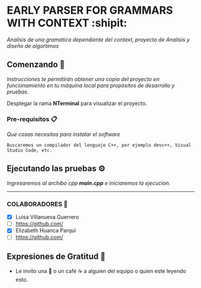 # EARLY PARSER FOR GRAMMARS WITH CONTEXT :shipit:

_Analisis de una gramatica dependiente del context, proyecto de Analisis y diseño de algortimos_


## Comenzando 👾

_Instrucciones te permitirán obtener una copia del proyecto en funcionamiento en tu máquina local para propósitos de desarrollo y pruebas._

Desplegar la rama **NTerminal** para visualizar el proyecto.


### Pre-requisitos 📋

_Que cosas necesitas para instalar el software_

```
Buscaremos un compilador del lenguaje C++, por ejemplo devc++, Visual Studio Code, etc.
```

## Ejecutando las pruebas ⚙️

_Ingresaremos al archibo cpp **main.cpp** e iniciaremos la ejecucion._

---

### COLABORADORES 🔩

- [x] Luisa Villanueva Guerrero
- [ ] https://github.com/
- [x] Elizabeth Huanca Parqui
- [ ] https://github.com/

## Expresiones de Gratitud 🎁

* Le invito una 🍺 o un café ☕ a alguien del equipo o quien este leyendo esto. 



